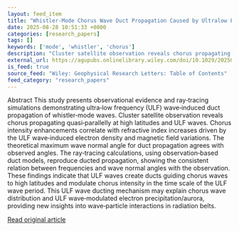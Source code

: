 ```yaml
---
layout: feed_item
title: "Whistler‐Mode Chorus Wave Duct Propagation Caused by Ultralow Frequency Wave: Event Analysis and Ray‐Tracing Simulation"
date: 2025-08-28 10:51:33 +0000
categories: [research_papers]
tags: []
keywords: ['mode', 'whistler', 'chorus']
description: "Cluster satellite observation reveals chorus propagating quasi‐parallelly at high latitudes and ULF waves"
external_url: https://agupubs.onlinelibrary.wiley.com/doi/10.1029/2025GL116840?af=R
is_feed: true
source_feed: "Wiley: Geophysical Research Letters: Table of Contents"
feed_category: "research_papers"
---
```


Abstract This study presents observational evidence and ray‐tracing simulations demonstrating ultra‐low frequency (ULF) wave‐induced duct propagation of whistler‐mode waves. Cluster satellite observation reveals chorus propagating quasi‐parallelly at high latitudes and ULF waves. Chorus intensity enhancements correlate with refractive index increases driven by the ULF wave‐induced electron density and magnetic field variations. The theoretical maximum wave normal angle for duct propagation agrees with observed angles. The ray‐tracing calculations, using observation‐based duct models, reproduce ducted propagation, showing the consistent relation between frequencies and wave normal angles with the observation. These findings indicate that ULF waves create ducts guiding chorus waves to high latitudes and modulate chorus intensity in the time scale of the ULF wave period. This ULF wave ducting mechanism may explain chorus wave distribution and ULF wave‐modulated electron precipitation/aurora, providing new insights into wave‐particle interactions in radiation belts.

[Read original article](https://agupubs.onlinelibrary.wiley.com/doi/10.1029/2025GL116840?af=R)
